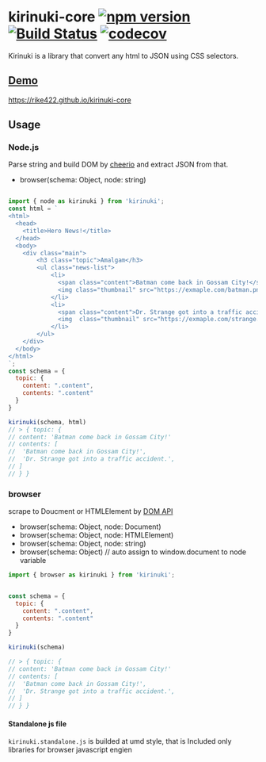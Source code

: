 # kirinuki-core [![npm version](https://badge.fury.io/js/kirinuki-core.svg)](https://badge.fury.io/js/kirinuki-core) [![Build Status](https://travis-ci.org/rike422/kirinuki-core.svg?branch=master)](https://travis-ci.org/rike422/kirinuki-core)  [![codecov](https://codecov.io/gh/rike422/kirinuki-core/branch/master/graph/badge.svg)](https://codecov.io/gh/rike422/kirinuki-core)

Kirinuki is a library that convert any html to JSON using CSS selectors.

## [Demo](https://rike422.github.io/kirinuki-core)

https://rike422.github.io/kirinuki-core


## Usage

### Node.js

Parse string and build DOM by [cheerio](https://github.com/cheeriojs/cheerio) and extract JSON from that.

- browser(schema: Object, node: string)

```javascript

import { node as kirinuki } from 'kirinuki';
const html = `
<html>
  <head>
    <title>Hero News!</title>
  </head>
  <body>
    <div class="main">
        <h3 class="topic">Amalgam</h3>
        <ul class="news-list">
            <li>
              <span class="content">Batman come back in Gossam City!</span>
              <img class="thumbnail" src="https://exmaple.com/batman.png"></img>
            </li>
            <li>
              <span class="content">Dr. Strange got into a traffic accident.</span>
              <img  class="thumbnail" src="https://exmaple.com/strange.png"></img>
            </li>
        </ul>
    </div>
  </body>
</html>
`;
const schema = {
  topic: {
    content: ".content",
    contents: ".content"
  }
}

kirinuki(schema, html)
// > { topic: { 
// content: 'Batman come back in Gossam City!' 
// contents: [
//  'Batman come back in Gossam City!',
//  'Dr. Strange got into a traffic accident.',
// ]
// } }
```

### browser

scrape to Doucment or HTMLElement by [DOM API](https://developer.mozilla.org/en-US/docs/Web/API/Document_Object_Model)

- browser(schema: Object, node: Document)
- browser(schema: Object, node: HTMLElement)
- browser(schema: Object, node: string)
- browser(schema: Object) // auto assign to window.document to node variable

```javascript
import { browser as kirinuki } from 'kirinuki';


const schema = {
  topic: {
    content: ".content",
    contents: ".content"
  }
}

kirinuki(schema)

// > { topic: { 
// content: 'Batman come back in Gossam City!' 
// contents: [
//  'Batman come back in Gossam City!',
//  'Dr. Strange got into a traffic accident.',
// ]
// } }

```

#### Standalone js file

`kirinuki.standalone.js` is builded at umd style, that is Included only libraries for browser javascript engien
